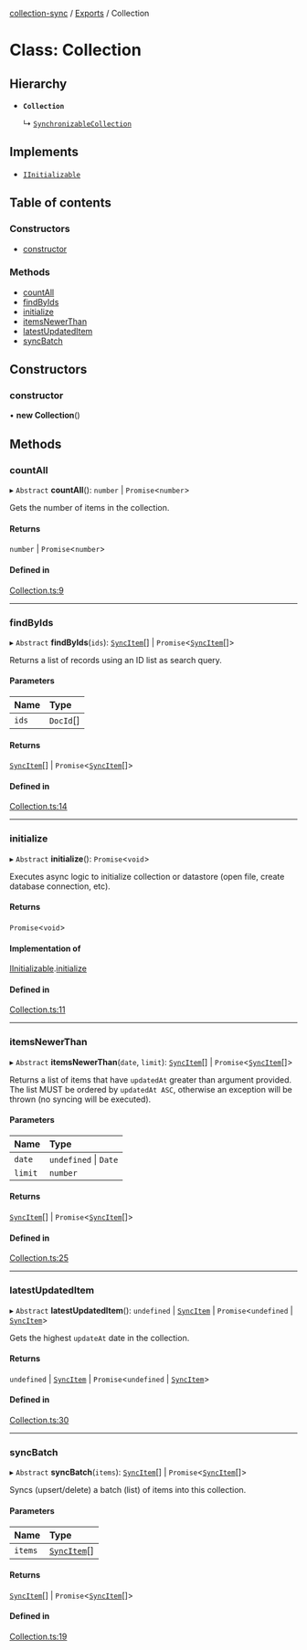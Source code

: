 [collection-sync](../README.md) / [Exports](../modules.md) / Collection

# Class: Collection

## Hierarchy

- **`Collection`**

  ↳ [`SynchronizableCollection`](SynchronizableCollection.md)

## Implements

- [`IInitializable`](../interfaces/IInitializable.md)

## Table of contents

### Constructors

- [constructor](Collection.md#constructor)

### Methods

- [countAll](Collection.md#countall)
- [findByIds](Collection.md#findbyids)
- [initialize](Collection.md#initialize)
- [itemsNewerThan](Collection.md#itemsnewerthan)
- [latestUpdatedItem](Collection.md#latestupdateditem)
- [syncBatch](Collection.md#syncbatch)

## Constructors

### constructor

• **new Collection**()

## Methods

### countAll

▸ `Abstract` **countAll**(): `number` \| `Promise`<`number`\>

Gets the number of items in the collection.

#### Returns

`number` \| `Promise`<`number`\>

#### Defined in

[Collection.ts:9](https://github.com/ChrisVilches/Collection-Sync/blob/7ba4c6e/src/Collection.ts#L9)

___

### findByIds

▸ `Abstract` **findByIds**(`ids`): [`SyncItem`](SyncItem.md)[] \| `Promise`<[`SyncItem`](SyncItem.md)[]\>

Returns a list of records using an ID list as search query.

#### Parameters

| Name | Type |
| :------ | :------ |
| `ids` | `DocId`[] |

#### Returns

[`SyncItem`](SyncItem.md)[] \| `Promise`<[`SyncItem`](SyncItem.md)[]\>

#### Defined in

[Collection.ts:14](https://github.com/ChrisVilches/Collection-Sync/blob/7ba4c6e/src/Collection.ts#L14)

___

### initialize

▸ `Abstract` **initialize**(): `Promise`<`void`\>

Executes async logic to initialize collection or datastore (open file, create database connection, etc).

#### Returns

`Promise`<`void`\>

#### Implementation of

[IInitializable](../interfaces/IInitializable.md).[initialize](../interfaces/IInitializable.md#initialize)

#### Defined in

[Collection.ts:11](https://github.com/ChrisVilches/Collection-Sync/blob/7ba4c6e/src/Collection.ts#L11)

___

### itemsNewerThan

▸ `Abstract` **itemsNewerThan**(`date`, `limit`): [`SyncItem`](SyncItem.md)[] \| `Promise`<[`SyncItem`](SyncItem.md)[]\>

Returns a list of items that have `updatedAt` greater than argument provided.
The list MUST be ordered by `updatedAt ASC`, otherwise an exception will be thrown (no syncing
will be executed).

#### Parameters

| Name | Type |
| :------ | :------ |
| `date` | `undefined` \| `Date` |
| `limit` | `number` |

#### Returns

[`SyncItem`](SyncItem.md)[] \| `Promise`<[`SyncItem`](SyncItem.md)[]\>

#### Defined in

[Collection.ts:25](https://github.com/ChrisVilches/Collection-Sync/blob/7ba4c6e/src/Collection.ts#L25)

___

### latestUpdatedItem

▸ `Abstract` **latestUpdatedItem**(): `undefined` \| [`SyncItem`](SyncItem.md) \| `Promise`<`undefined` \| [`SyncItem`](SyncItem.md)\>

Gets the highest `updateAt` date in the collection.

#### Returns

`undefined` \| [`SyncItem`](SyncItem.md) \| `Promise`<`undefined` \| [`SyncItem`](SyncItem.md)\>

#### Defined in

[Collection.ts:30](https://github.com/ChrisVilches/Collection-Sync/blob/7ba4c6e/src/Collection.ts#L30)

___

### syncBatch

▸ `Abstract` **syncBatch**(`items`): [`SyncItem`](SyncItem.md)[] \| `Promise`<[`SyncItem`](SyncItem.md)[]\>

Syncs (upsert/delete) a batch (list) of items into this collection.

#### Parameters

| Name | Type |
| :------ | :------ |
| `items` | [`SyncItem`](SyncItem.md)[] |

#### Returns

[`SyncItem`](SyncItem.md)[] \| `Promise`<[`SyncItem`](SyncItem.md)[]\>

#### Defined in

[Collection.ts:19](https://github.com/ChrisVilches/Collection-Sync/blob/7ba4c6e/src/Collection.ts#L19)
